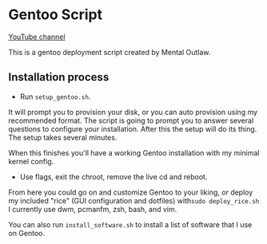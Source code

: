 # Gentoo Script
[YouTube channel](https://www.youtube.com/user/MentalOutlawStudios) 

This is a gentoo deployment script created by Mental Outlaw.

## Installation process
- Run `setup_gentoo.sh`.

It will prompt you to provision your disk, or you can auto provision using my recommended format.
The script is going to prompt you to answer several questions to configure your installation. After this the setup will do its thing. The setup takes several minutes.

When this finishes you'll have a working Gentoo installation with my minimal kernel config. 
- Use flags, exit the chroot, remove the live cd and reboot.

From here you could go on and customize Gentoo to your liking, or deploy my included "rice" (GUI configuration and dotfiles) with`sudo deploy_rice.sh` I currently  use dwm, pcmanfm, zsh, bash, and vim.

You can also run `install_software.sh` to install a list of software that I use on Gentoo.
